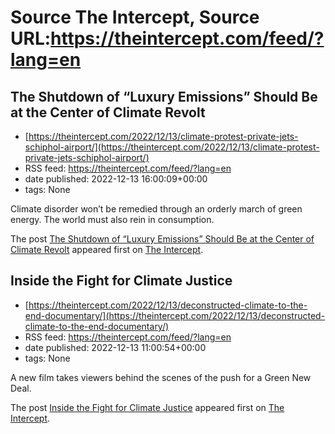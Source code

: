 # Source The Intercept, Source URL:https://theintercept.com/feed/?lang=en

## The Shutdown of “Luxury Emissions” Should Be at the Center of Climate Revolt
 - [https://theintercept.com/2022/12/13/climate-protest-private-jets-schiphol-airport/](https://theintercept.com/2022/12/13/climate-protest-private-jets-schiphol-airport/)
 - RSS feed: https://theintercept.com/feed/?lang=en
 - date published: 2022-12-13 16:00:09+00:00
 - tags: None

<p>Climate disorder won’t be remedied through an orderly march of green energy. The world must also rein in consumption.</p>
<p>The post <a href="https://theintercept.com/2022/12/13/climate-protest-private-jets-schiphol-airport/" rel="nofollow">The Shutdown of “Luxury Emissions” Should Be at the Center of Climate Revolt</a> appeared first on <a href="https://theintercept.com" rel="nofollow">The Intercept</a>.</p>

## Inside the Fight for Climate Justice
 - [https://theintercept.com/2022/12/13/deconstructed-climate-to-the-end-documentary/](https://theintercept.com/2022/12/13/deconstructed-climate-to-the-end-documentary/)
 - RSS feed: https://theintercept.com/feed/?lang=en
 - date published: 2022-12-13 11:00:54+00:00
 - tags: None

<p>A new film takes viewers behind the scenes of the push for a Green New Deal.</p>
<p>The post <a href="https://theintercept.com/2022/12/13/deconstructed-climate-to-the-end-documentary/" rel="nofollow">Inside the Fight for Climate Justice</a> appeared first on <a href="https://theintercept.com" rel="nofollow">The Intercept</a>.</p>
